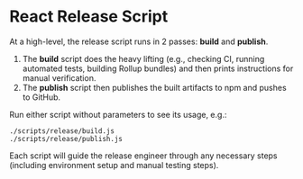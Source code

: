 # React Release Script

At a high-level, the release script runs in 2 passes: **build** and **publish**.
1. The **build** script does the heavy lifting (e.g., checking CI, running automated tests, building Rollup bundles) and then prints instructions for manual verification.
1. The **publish** script then publishes the built artifacts to npm and pushes to GitHub.

Run either script without parameters to see its usage, e.g.:
```
./scripts/release/build.js
./scripts/release/publish.js
```

Each script will guide the release engineer through any necessary steps (including environment setup and manual testing steps).
